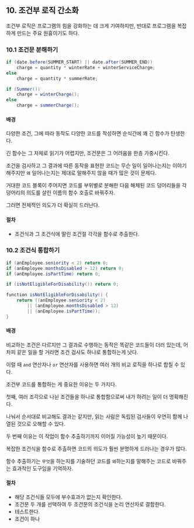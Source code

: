 ## 10. 조건부 로직 간소화

조건부 로직은 프로그램의 힘을 강화하는 데 크게 기여하지만, 반대로 프로그램을 복잡하게 만드는 주요 원흉이기도 하다.

### 10.1 조건문 분해하기

```csharp
if (date.before(SUMMER_START) || date.after(SUMMER_END))
    charge = quantity * winterRate + winterServiceCharge;
else 
    charge = quantity * summerRate;
```

```csharp
if (Summer())
    charge = winterCharge();
else 
    charge = summerCharge();
```

#### 배경

다양한 조건, 그에 따라 동작도 다양한 코드를 작성하면 순식간에 꽤 긴 함수가 탄생한다.

긴 함수는 그 자체로 읽기가 어렵지만, 조건문은 그 어려움을 한층 가중시킨다.

조건을 검사하고 그 결과에 따른 동작을 표현한 코드는 무슨 일이 일어나는지는 이야기해주지만 `왜` 일어나는지는 제대로 말해주지 않을 때가 많은 것이 문제다.

거대한 코드 블록이 주어지면 코드를 부위별로 분해한 다음 해체된 코드 덩어리들을 각 덩어리의 의도를 살린 이름의 함수 호출로 바꿔주자.

그러면 전체적인 의도가 더 확실히 드러난다.

#### 절차

- 조건식과 그 조건식에 딸린 조건절 각각을 함수로 추출한다.

### 10.2 조건식 통합하기

```csharp
if (anEmployee.seniority < 2) return 0;
if (anEmployee.monthsDisabled > 12) return 0;
if (anEmployee.isPartTime) return 0;
```

```csharp
if (isNotEligibleForDisability()) return 0;

function isNotEligibleForDisability() {
    return ((anEmployee.seniority < 2)
        || (anEmployee.monthsDisabled > 12)
        || (anEmployee.isPartTime));
}
```

#### 배경

비교하는 조건은 다르지만 그 결과로 수행하는 동작은 똑같은 코드들이 더러 있는데, 어차피 같은 일을 할 거라면 조건 검사도 하나로 통합하는게 낫다.

이럴 때 `and` 연산자나 `or` 연산자를 사용하면 여러 개의 비교 로직을 하나로 합칠 수 있다.

조건부 코드를 통합하는 게 중요한 이유는 두 가지다.

첫째, 여러 조각으로 나뉜 조건들을 하나로 통합함으로써 내가 하려는 일이 더 명확해진다.

나눠서 순서대로 비교해도 결과는 같지만, 읽는 사람은 독립된 검사들이 우연히 함께 나열된 것으로 오해할 수 있다.

두 번째 이유는 이 작업이 함수 추출하기까지 이어질 가능성이 높기 때문이다.

복잡한 조건식을 함수로 추출하면 코드의 의도가 훨씬 분명하게 드러나는 경우가 많다.

함수 추출하기는 `무엇`을 하는지를 기술하던 코드를 `왜`하는지를 말해주는 코드로 바꿔주는 효과적인 도구임을 기억하자.

#### 절차

- 해당 조건식들 모두에 부수효과가 없는지 확인한다.
- 조건문 두 개를 선택하여 두 조건문의 조건식을 논리 연산자로 결합한다.
- 테스트한다.
- 조건이 하나
